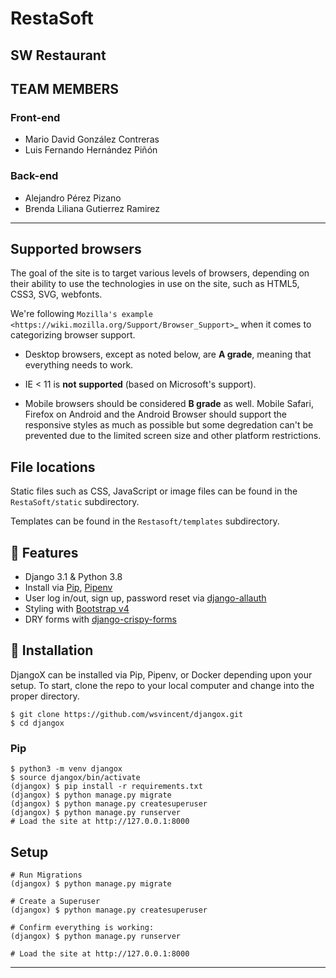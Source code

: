 # RestaSoft
SW Restaurant 
------------------

## TEAM MEMBERS

### Front-end
* Mario David González Contreras
* Luis Fernando Hernández Piñón 

### Back-end
* Alejandro Pérez Pizano
* Brenda Liliana Gutierrez Ramirez
------------------

## Supported browsers


The goal of the site is to target various levels of browsers, depending on
their ability to use the technologies in use on the site, such as HTML5, CSS3,
SVG, webfonts.

We're following `Mozilla's example <https://wiki.mozilla.org/Support/Browser_Support>`_
when it comes to categorizing browser support.

- Desktop browsers, except as noted below, are **A grade**, meaning that
  everything needs to work.

- IE < 11 is **not supported** (based on Microsoft's support).

- Mobile browsers should be considered **B grade** as well.
  Mobile Safari, Firefox on Android and the Android Browser should support
  the responsive styles as much as possible but some degredation can't be
  prevented due to the limited screen size and other platform restrictions.

## File locations


Static files such as CSS, JavaScript or image files can be found in the
``RestaSoft/static`` subdirectory.

Templates can be found in the ``Restasoft/templates`` subdirectory.


## 🚀 Features


- Django 3.1 & Python 3.8
- Install via [Pip](https://pypi.org/project/pip/), [Pipenv](https://pypi.org/project/pipenv/)
- User log in/out, sign up, password reset via [django-allauth](https://github.com/pennersr/django-allauth)
- Styling with [Bootstrap v4](https://github.com/twbs/bootstrap)
- DRY forms with [django-crispy-forms](https://github.com/django-crispy-forms/django-crispy-forms)


## 📖 Installation
DjangoX can be installed via Pip, Pipenv, or Docker depending upon your setup. To start, clone the repo to your local computer and change into the proper directory.

```
$ git clone https://github.com/wsvincent/djangox.git
$ cd djangox
```

### Pip

```
$ python3 -m venv djangox
$ source djangox/bin/activate
(djangox) $ pip install -r requirements.txt
(djangox) $ python manage.py migrate
(djangox) $ python manage.py createsuperuser
(djangox) $ python manage.py runserver
# Load the site at http://127.0.0.1:8000
```

## Setup

```
# Run Migrations
(djangox) $ python manage.py migrate

# Create a Superuser
(djangox) $ python manage.py createsuperuser

# Confirm everything is working:
(djangox) $ python manage.py runserver

# Load the site at http://127.0.0.1:8000
```

----
